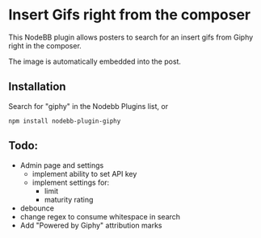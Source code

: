 # Insert Gifs right from the composer

This NodeBB plugin allows posters to search for an insert gifs from Giphy right in the composer.

The image is automatically embedded into the post.

## Installation

Search for "giphy" in the Nodebb Plugins list, or

    npm install nodebb-plugin-giphy


## Todo:

* Admin page and settings
  * implement ability to set API key
  * implement settings for:
    * limit
    * maturity rating
* debounce
* change regex to consume whitespace in search
* Add "Powered by Giphy" attribution marks
